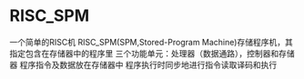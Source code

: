 # RISC_SPM
一个简单的RISC机
RISC_SPM(SPM,Stored-Program Machine)存储程序机，其指定包含在存储器中的程序里
三个功能单元：处理器（数据通路），控制器和存储器
程序指令及数据放在存储器中
程序执行时同步地进行指令读取译码和执行
